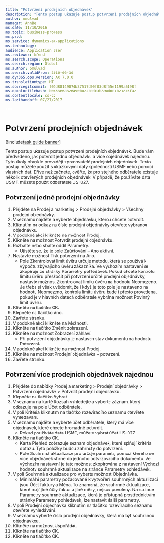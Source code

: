 ```yaml
--- 
title: "Potvrzení prodejních objednávek"
description: "Tento postup ukazuje postup potvrzení prodejních objednávek."
author: omulvad
manager: AnnBe
ms.date: 11/10/2016
ms.topic: business-process
ms.prod: 
ms.service: dynamics-ax-applications
ms.technology: 
audience: Application User
ms.reviewer: kfend
ms.search.scope: Operations
ms.search.region: Global
ms.author: omulvad
ms.search.validFrom: 2016-06-30
ms.dyn365.ops.version: AX 7.0.0
ms.translationtype: HT
ms.sourcegitcommit: f01d88149074b37517d00f03d8f55e1199a5198f
ms.openlocfilehash: b0853e6a326a90b022bedc3b898d6c1b218c5fa2
ms.contentlocale: cs-cz
ms.lasthandoff: 07/27/2017

---
```

# <a name="confirm-sales-orders"></a>Potvrzení prodejních objednávek

[!include[task guide banner](../../includes/task-guide-banner.md)]

Tento postup ukazuje postup potvrzení prodejních objednávek. Bude vám předvedeno, jak potvrdit jednu objednávku a více objednávek najednou. Tyto úkoly obvykle provádějí zpracovatelé prodejních objednávek. Tento postup můžete použít s ukázkovými daty společnosti USMF nebo pomocí vlastních dat. Dříve než začnete, ověřte, že pro stejného odběratele existuje několik otevřených prodejních objednávek. V případě, že používáte data USMF, můžete použít odběratele US-027.


## <a name="confirm-a-single-sales-order"></a>Potvrzení jedné prodejní objednávky
1. Přejděte na Prodej a marketing > Prodejní objednávky > Všechny prodejní objednávky.
2. V seznamu najděte a vyberte objednávku, kterou chcete potvrdit.
3. Kliknutím na odkaz na čísle prodejní objednávky otevřete vybranou objednávku.
4. V podokně akcí klikněte na možnost Prodej.
5. Klikněte na možnost Potvrdit prodejní objednávku.
6. Rozbalte nebo sbalte oddíl Parametry.
    * Ujistěte se, že je pole Zaúčtování – Ano aktivní.  
7. Nastavte možnost Tisk potvrzení na Ano.
    * Pole Zkontrolovat limit úvěru určuje metodu, která se používá k výpočtu zbývajícího úvěru zákazníka. Ve výchozím nastavení se zkopíruje ze stránky Parametry pohledávek. Pokud chcete kontrolu limitu úvěru přeskočit při potvrzení určité prodejní objednávky, nastavte možnost Zkontrolovat limitu úvěru na hodnotu Neomezeno. Je třeba si však uvědomit, že i když je toto pole je nastaveno na hodnotu Neomezeno, kontrola limitu úvěru bude i přesto provedena, pokud je v hlavních datech odběratele vybrána možnost Povinný limit úvěru.  
8. Klikněte na tlačítko OK.
9. Klepněte na tlačítko Ano.
10. Zavřete stránku.
11. V podokně akcí klikněte na Možnosti.
12. Klikněte na tlačítko Změnit zobrazení.
13. Klikněte na možnost Zobrazení záhlaví.
    * Při potvrzení objednávky je nastaven stav dokumentu na hodnotu Potvrzení.  
14. V podokně akcí klikněte na možnost Prodej.
15. Klikněte na možnost Prodejní objednávka – potvrzení.
16. Zavřete stránku.

## <a name="confirm-multiple-sales-orders-at-once"></a>Potvrzení více prodejních objednávek najednou
1. Přejděte do nabídky Prodej a marketing > Prodejní objednávky > Potvrzení objednávky > Potvrdit prodejní objednávku.
2. Klepněte na tlačítko Vybrat.
3. V seznamu na kartě Rozsah vyhledejte a vyberte záznam, který odkazuje na pole Účet odběratele.
4. V poli Kritéria kliknutím na tlačítko rozevíracího seznamu otevřete vyhledávání.
5. V seznamu najděte a vyberte účet odběratele, který má více objednávek, které chcete hromadně potvrdit.
    * Pokud používáte data USMF, můžete vybrat účet US-027.  
6. Klikněte na tlačítko OK.
    * Karta Přehled zobrazuje seznam objednávek, které splňují kritéria dotazu. Tyto položky budou zahrnuty do potvrzení.  
    * Pole Souhrnná aktualizace pro určuje parametr, pomocí kterého se více objednávek shrne do jednoho potvrzovacího dokumentu. Ve výchozím nastavení je tato možnost zkopírována z nastavení Výchozí hodnoty souhrnné aktualizace na stránce Parametry pohledávek.  
7. V poli Souhrnná aktualizace pro vyberte možnost Objednávka.
    * Minimální parametry požadované k vytvoření souhrnných aktualizací jsou Účet faktury a Měna. To znamená, že souhrnné aktualizace, které mají jiné účty faktur a jiné měny, nejsou povoleny. Na stránce Parametry souhrnné aktualizace, která je přístupná prostřednictvím stránky Parametry pohledávek, lze nastavit další parametry.  
8. V poli Prodejní objednávka kliknutím na tlačítko rozevíracího seznamu otevřete vyhledávání.
9. V seznamu vyberte číslo prodejní objednávky, která má být souhrnnou objednávkou.
10. Klikněte na možnost Uspořádat.
11. Klikněte na tlačítko OK.
12. Klikněte na tlačítko OK.


